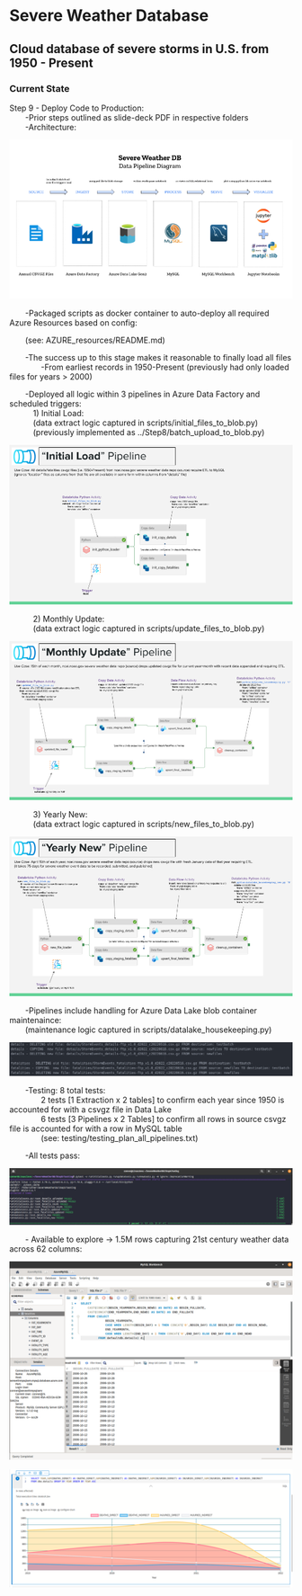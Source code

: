 # Severe Weather Database

## Cloud database of severe storms in U.S. from 1950 - Present

### Current State

Step 9 - Deploy Code to Production:<br>
&emsp;&emsp;-Prior steps outlined as slide-deck PDF in respective folders<br>
&emsp;&emsp;-Architecture:<br>

![alt text](https://github.com/conner-mcnicholas/SevereWeatherDB/blob/main/Step7/diagram_formats/final_archdiagram_mod.png?raw=true)

&emsp;&emsp;-Packaged scripts as docker container to auto-deploy all required Azure Resources based on config:<br>

&emsp;&emsp;(see: AZURE_resources/README.md)<br>

&emsp;&emsp;-The success up to this stage makes it reasonable to finally load all files
&emsp;&emsp;&emsp;&emsp;-From earliest records in 1950-Present (previously had only loaded files for years > 2000)

&emsp;&emsp;-Deployed all logic within 3 pipelines in Azure Data Factory and scheduled triggers:<br>
&emsp;&emsp;&emsp;1) Initial Load: <br>
&emsp;&emsp;&emsp;(data extract logic captured in scripts/initial_files_to_blob.py)<br>
&emsp;&emsp;&emsp;(previously implemented as ../Step8/batch_upload_to_blob.py)<br>

![alt text](https://github.com/conner-mcnicholas/SevereWeatherDB/blob/main/Step9/imgs/initial_load.png?raw=true)<br>

&emsp;&emsp;&emsp;2) Monthly Update:<br>
&emsp;&emsp;&emsp;(data extract logic captured in scripts/update_files_to_blob.py)<br>

![alt text](https://github.com/conner-mcnicholas/SevereWeatherDB/blob/main/Step9/imgs/monthly_update.png?raw=true)<br>

&emsp;&emsp;&emsp;3) Yearly New:<br>
&emsp;&emsp;&emsp;(data extract logic captured in scripts/new_files_to_blob.py)<br>

![alt text](https://github.com/conner-mcnicholas/SevereWeatherDB/blob/main/Step9/imgs/yearly_new.png?raw=true)<br>

&emsp;&emsp;-Pipelines include handling for Azure Data Lake blob container maintenaince:<br>
&emsp;&emsp;(maintenance logic captured in scripts/datalake_housekeeping.py)<br>

![alt text](https://github.com/conner-mcnicholas/SevereWeatherDB/blob/main/Step9/imgs/clean_containers_output.png?raw=true)<br>

&emsp;&emsp;-Testing: 8 total tests:<br>
&emsp;&emsp;&emsp;&emsp;2 tests [1 Extraction x 2 tables] to confirm each year since 1950 is accounted for with a csvgz file in Data Lake<br>
&emsp;&emsp;&emsp;&emsp;6 tests [3 Pipelines  x 2 Tables] to confirm all rows in source csvgz file is accounted for with a row in MySQL table<br>
&emsp;&emsp;&emsp;&emsp;(see: testing/testing_plan_all_pipelines.txt)<br>

&emsp;&emsp;-All tests pass:<br>

![alt text](https://github.com/conner-mcnicholas/SevereWeatherDB/blob/main/Step9/imgs/pipeline_test_success.png?raw=true)

&emsp;&emsp;- Available to explore -> 1.5M rows capturing 21st century weather data across 62 columns:<br>

![alt text](https://github.com/conner-mcnicholas/SevereWeatherDB/blob/main/Step8/imgs/mysqlworkbench_detdate.png?raw=true)

![alt text](https://github.com/conner-mcnicholas/SevereWeatherDB/blob/main/Step8/imgs/sanddance.png?raw=true)
